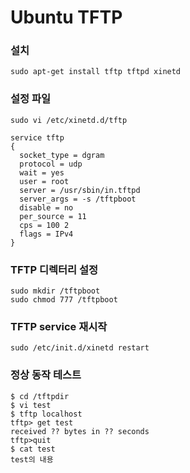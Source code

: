 # Ubuntu TFTP 

### 설치 
```
sudo apt-get install tftp tftpd xinetd 
````

### 설정 파일 
```
sudo vi /etc/xinetd.d/tftp 
```


```
service tftp
{
  socket_type = dgram
  protocol = udp
  wait = yes
  user = root
  server = /usr/sbin/in.tftpd
  server_args = -s /tftpboot
  disable = no
  per_source = 11
  cps = 100 2
  flags = IPv4
}
```

### TFTP 디렉터리 설정 
```
sudo mkdir /tftpboot
sudo chmod 777 /tftpboot
```

### TFTP service 재시작
```
sudo /etc/init.d/xinetd restart
```

### 정상 동작 테스트 
```
$ cd /tftpdir
$ vi test 
$ tftp localhost 
tftp> get test
received ?? bytes in ?? seconds
tftp>quit
$ cat test
test의 내용
```

